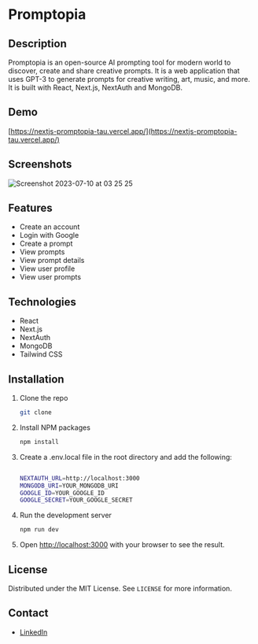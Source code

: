 # Promptopia 

## Description

Promptopia is an open-source AI prompting tool for modern world to discover, create and share creative prompts. It is a web application that uses GPT-3 to generate prompts for creative writing, art, music, and more. It is built with React, Next.js, NextAuth and MongoDB.

## Demo


[https://nextjs-promptopia-tau.vercel.app/](https://nextjs-promptopia-tau.vercel.app/)

## Screenshots
![Screenshot 2023-07-10 at 03 25 25](https://github.com/yurkenn/nextjs-promptopia/assets/69719126/8250b425-8f32-43e8-b7a2-1a3a65d8dc47)


## Features

- Create an account
- Login with Google
- Create a prompt
- View prompts
- View prompt details
- View user profile
- View user prompts

## Technologies

- React
- Next.js
- NextAuth
- MongoDB
- Tailwind CSS

## Installation

1. Clone the repo
   ```sh
   git clone
   ```
2. Install NPM packages
   ```sh
   npm install
   ```
3. Create a .env.local file in the root directory and add the following:

   ```sh

   NEXTAUTH_URL=http://localhost:3000
   MONGODB_URI=YOUR_MONGODB_URI
   GOOGLE_ID=YOUR_GOOGLE_ID
   GOOGLE_SECRET=YOUR_GOOGLE_SECRET
   ```

4. Run the development server
   ```sh
   npm run dev
   ```
5. Open [http://localhost:3000](http://localhost:3000) with your browser to see the result.

## License

Distributed under the MIT License. See `LICENSE` for more information.

## Contact

- [LinkedIn](https://www.linkedin.com/in/o%C4%9Fuzy%C3%BCrken)
